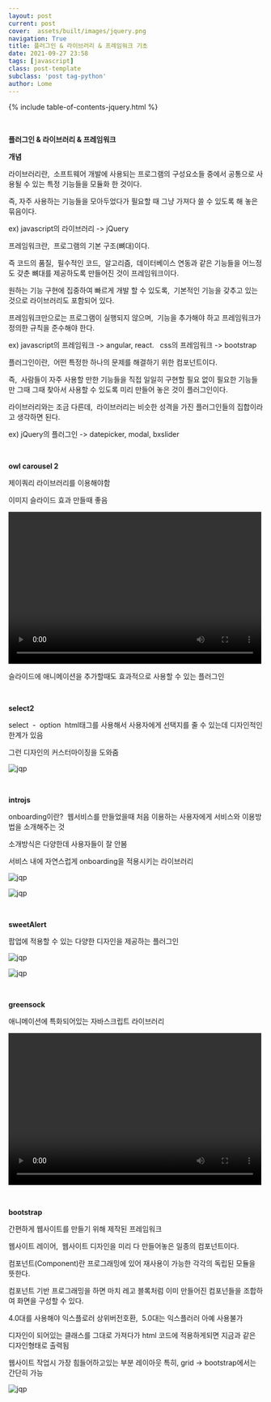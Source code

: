 ```yaml
---
layout: post
current: post
cover:  assets/built/images/jquery.png
navigation: True
title: 플러그인 & 라이브러리 & 프레임워크 기초
date: 2021-09-27 23:58
tags: [javascript]
class: post-template
subclass: 'post tag-python'
author: Lome
---
```


<span></span>

{% include table-of-contents-jquery.html %}

<br>

<strong class="subtitle_fontAwesome">플러그인 & 라이브러리 & 프레임워크</strong>

<strong class="subtitle2_fontAwesome">개념</strong>

라이브러리란,&#160; 소프트웨어 개발에 사용되는 프로그램의 구성요소들 중에서 공통으로 사용될 수 있는 특정 기능들을 모듈화 한 것이다.

즉, 자주 사용하는 기능들을 모아두었다가 필요할 때 그냥 가져다 쓸 수 있도록 해 놓은 묶음이다.

ex) javascript의 라이브러리 -> jQuery

프레임워크란,&#160; 프로그램의 기본 구조(뼈대)이다.

즉 코드의 품질,&#160; 필수적인 코드,&#160; 알고리즘,&#160; 데이터베이스 연동과 같은 기능들을 어느정도 갖춘 뼈대를 제공하도록 만들어진 것이 프레임워크이다.

원하는 기능 구현에 집중하여 빠르게 개발 할 수 있도록,&#160; 기본적인 기능을 갖추고 있는 것으로 라이브러리도 포함되어 있다.

프레임워크만으로는 프로그램이 실행되지 않으며,&#160; 기능을 추가해야 하고 프레임워크가 정의한 규칙을 준수해야 한다.

ex) javascript의 프레임워크 -> angular, react. &#160;&#160;css의 프레임워크 -> bootstrap

플러그인이란,&#160; 어떤 특정한 하나의 문제를 해결하기 위한 컴포넌트이다.

즉,&#160; 사람들이 자주 사용할 만한 기능들을 직접 일일히 구현할 필요 없이 필요한 기능들만 그때 그때 찾아서 사용할 수 있도록 미리 만들어 놓은 것이 플러그인이다.

라이브러리와는 조금 다른데,&#160; 라이브러리는 비슷한 성격을 가진 플러그인들의 집합이라고 생각하면 된다.

ex) jQuery의 플러그인 -> datepicker, modal, bxslider

<br>

<strong class="subtitle2_fontAwesome">owl carousel 2</strong>

제이쿼리 라이브러리를 이용해야함

이미지 슬라이드 효과 만들때 좋음

<video src="../assets/built/video/owl2.mp4" controls 
	width="500px"
	height="300px" 
	>
</video>

슬라이드에 애니메이션을 추가할때도 효과적으로 사용할 수 있는 플러그인

<br>

<strong class="subtitle2_fontAwesome">select2</strong>

select&#160; -&#160; option&#160; html태그를 사용해서 사용자에게 선택지를 줄 수 있는데 디자인적인 한계가 있음

그런 디자인의 커스터마이징을 도와줌

![jqp](assets/built/images/js/select.jpg)

<br>

<strong class="subtitle2_fontAwesome">introjs</strong>

onboarding이란?&#160; 웹서비스를 만들었을때 처음 이용하는 사용자에게 서비스와 이용방법을 소개해주는 것

소개방식은 다양한데 사용자들이 잘 안봄

서비스 내에 자연스럽게 onboarding을 적용시키는 라이브러리

![jqp](assets/built/images/js/plu3.jpg)

![jqp](assets/built/images/js/plu4.jpg)

<br>

<strong class="subtitle2_fontAwesome">sweetAlert</strong>

팝업에 적용할 수 있는 다양한 디자인을 제공하는 플러그인

![jqp](assets/built/images/js/plu5.jpg)

![jqp](assets/built/images/js/plu6.jpg)

<br>

<strong class="subtitle2_fontAwesome">greensock</strong>

애니메이션에 특화되어있는 자바스크립트 라이브러리

<video src="../assets/built/video/plu7.mp4" controls 
	width="500px"
	height="300px" 
	>
</video>

<br>

<strong class="subtitle2_fontAwesome">bootstrap</strong>

간편하게 웹사이트를 만들기 위해 제작된 프레임워크

웹사이트 레이어,&#160; 웹사이트 디자인을 미리 다 만들어놓은 일종의 컴포넌트이다.

컴포넌트(Component)란 프로그래밍에 있어 재사용이 가능한 각각의 독립된 모듈을 뜻한다. 

컴포넌트 기반 프로그래밍을 하면 마치 레고 블록처럼 이미 만들어진 컴포넌들을 조합하여 화면을 구성할 수 있다.

4.0대를 사용해야 익스플로러 상위버전호환, &#160;5.0대는 익스플러러 아예 사용불가

디자인이 되어있는 클래스를 그대로 가져다가 html 코드에 적용하게되면 지금과 같은 디자인형태로 출력됨

웹사이트 작업시 가장 힘들어하고있는 부분 레이아웃 특히, grid -> bootstrap에서는 간단히 가능

![jqp](assets/built/images/js/plu8.jpg)